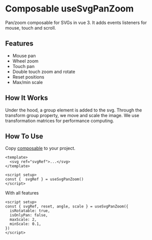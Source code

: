 # Composable useSvgPanZoom
Pan/zoom composable for SVGs in vue 3. It adds events listeners for mouse, touch and scroll.

## Features
- Mouse pan
- Wheel zoom
- Touch pan
- Double touch zoom and rotate
- Reset positions
- Max/min scale

## How It Works
Under the hood, a group element is added to the svg. Through the transform group property, we move and scale the image. We use transformation matrices for performance computing.

## How To Use
Copy [composable](https://github.com/divasilevski/use-svg-pan-zoom/blob/master/composables/useSvgPanZoom.ts) to your project.

```vue
<template>
  <svg ref="svgRef">...</svg>
</template>

<script setup>
const {  svgRef } = useSvgPanZoom()
</script>
```

With all features
```vue
<script setup>
const { svgRef, reset, angle, scale } = useSvgPanZoom({
  isRotatable: true,
  isOnlyPan: false,
  maxScale: 2,
  minScale: 0.1,
})
</script>
```
